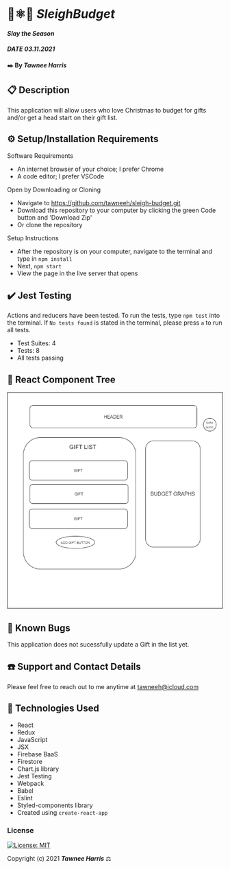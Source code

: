 # 🎄⚛️🎃 _SleighBudget_

#### _Slay the Season_
#### _DATE 03.11.2021_

#### ✒️ By _**Tawnee Harris**_

## 📋 Description

This application will allow users who love Christmas to  budget for gifts and/or get a head start on their gift list. 

## ⚙️ Setup/Installation Requirements 

Software Requirements
* An internet browser of your choice; I prefer Chrome
* A code editor; I prefer VSCode

Open by Downloading or Cloning
* Navigate to <https://github.com/tawneeh/sleigh-budget.git>
* Download this repository to your computer by clicking the green Code button and 'Download Zip'
* Or clone the repository

Setup Instructions 
* After the repository is on your computer, navigate to the terminal and type in `npm install`
* Next, `npm start`
* View the page in the live server that opens

## ✔️ Jest Testing

Actions and reducers have been tested. To run the tests, type `npm test` into the terminal. If `No tests found` is stated in the terminal, please press `a` to run all tests.

* Test Suites: 4
* Tests: 8
* All tests passing

## 🌳 React Component Tree

<img style="width: 30% height: 30%" src="./read-me-assets/SleighBudget.png">

## 🐜 Known Bugs

This application does not sucessfully update a Gift in the list yet. 

## ☎️ Support and Contact Details

Please feel free to reach out to me anytime at <tawneeh@icloud.com>

## 💾 Technologies Used

* React
* Redux
* JavaScript
* JSX
* Firebase BaaS
* Firestore
* Chart.js library
* Jest Testing
* Webpack
* Babel
* Eslint
* Styled-components library
* Created using `create-react-app`

### License

[![License: MIT](https://img.shields.io/badge/License-MIT-yellow.svg)](https://opensource.org/licenses/MIT)

Copyright (c) 2021 **_Tawnee Harris_** ⚖️